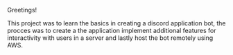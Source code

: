 Greetings!

This project was to learn the basics in creating a discord application bot, 
the procces was to create a the application implement additional features for interactivity 
with users in a server and lastly host the bot remotely using AWS.
